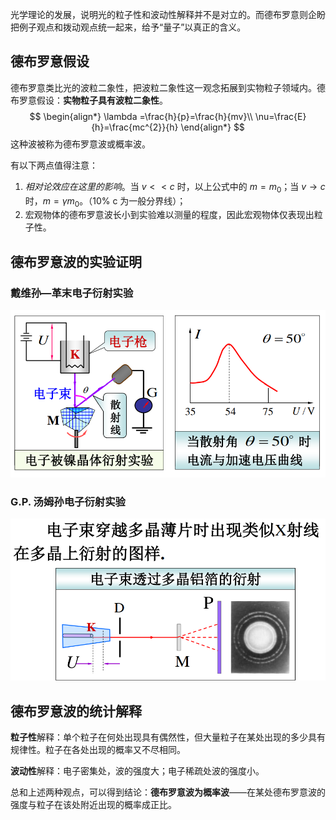 光学理论的发展，说明光的粒子性和波动性解释并不是对立的。而德布罗意则企盼把例子观点和拨动观点统一起来，给予“量子”以真正的含义。

## 德布罗意假设

德布罗意类比光的波粒二象性，把波粒二象性这一观念拓展到实物粒子领域内。德布罗意假设：**实物粒子具有波粒二象性**。
$$
\begin{align*}
\lambda =\frac{h}{p}=\frac{h}{mv}\\
\nu=\frac{E}{h}=\frac{mc^{2}}{h}
\end{align*}
$$
这种波被称为德布罗意波或概率波。

有以下两点值得注意：
1. *相对论效应在这里的影响*。当 $v<<c$ 时，以上公式中的 $m=m_{0}$；当 $v\to c$ 时，$m=\gamma m_{0}$。（10% c 为一般分界线）；
2. 宏观物体的德布罗意波长小到实验难以测量的程度，因此宏观物体仅表现出粒子性。

## 德布罗意波的实验证明    

### 戴维孙—革末电子衍射实验

![400](Resource/5f74759e9df7defc085b71c270b6779a.png)

### G.P. 汤姆孙电子衍射实验

![400](Resource/b1e75870c81b4da77420b27dd64d456e.png)

## 德布罗意波的统计解释

**粒子性**解释：单个粒子在何处出现具有偶然性，但大量粒子在某处出现的多少具有规律性。粒子在各处出现的概率又不尽相同。

**波动性**解释：电子密集处，波的强度大；电子稀疏处波的强度小。

总和上述两种观点，可以得到结论：**德布罗意波为概率波**——在某处德布罗意波的强度与粒子在该处附近出现的概率成正比。